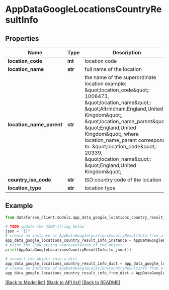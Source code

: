 # AppDataGoogleLocationsCountryResultInfo


## Properties

Name | Type | Description | Notes
------------ | ------------- | ------------- | -------------
**location_code** | **int** | location code | [optional] 
**location_name** | **str** | full name of the location | [optional] 
**location_name_parent** | **str** | the name of the superordinate location example: \&quot;location_code\&quot;: 1006473, \&quot;location_name\&quot;: \&quot;Altrincham,England,United Kingdom\&quot;, \&quot;location_name_parent\&quot;: \&quot;England,United Kingdom\&quot;, where location_name_parent corresponds to: \&quot;location_code\&quot;: 20339, \&quot;location_name\&quot;: \&quot;England,United Kingdom\&quot; | [optional] 
**country_iso_code** | **str** | ISO country code of the location | [optional] 
**location_type** | **str** | location type | [optional] 

## Example

```python
from dataforseo_client.models.app_data_google_locations_country_result_info import AppDataGoogleLocationsCountryResultInfo

# TODO update the JSON string below
json = "{}"
# create an instance of AppDataGoogleLocationsCountryResultInfo from a JSON string
app_data_google_locations_country_result_info_instance = AppDataGoogleLocationsCountryResultInfo.from_json(json)
# print the JSON string representation of the object
print(AppDataGoogleLocationsCountryResultInfo.to_json())

# convert the object into a dict
app_data_google_locations_country_result_info_dict = app_data_google_locations_country_result_info_instance.to_dict()
# create an instance of AppDataGoogleLocationsCountryResultInfo from a dict
app_data_google_locations_country_result_info_from_dict = AppDataGoogleLocationsCountryResultInfo.from_dict(app_data_google_locations_country_result_info_dict)
```
[[Back to Model list]](../README.md#documentation-for-models) [[Back to API list]](../README.md#documentation-for-api-endpoints) [[Back to README]](../README.md)


